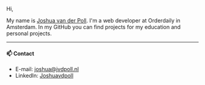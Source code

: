 Hi,

My name is [Joshua van der Poll](https://joshuavanderpoll.nl). I'm a web developer at Orderdaily in Amsterdam. In my GitHub you can find projects for my education and personal projects.

---

#### 📫  Contact

- E-mail: [joshua@jvdpoll.nl](mailto://joshua@jvdpoll.nl)
- LinkedIn: [Joshuavdpoll](https://www.linkedin.com/in/joshuavdpoll/)
